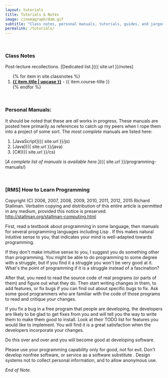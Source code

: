 ```yaml
---
layout: tutorials
title: Tutorials & Notes
image: cinemagraph/dam.gif
subtitle: "Class notes, personal manuals, tutorials, guides, and jargon."
permalink: /tutorials/
---
```


<br />

### Class Notes 
Post-lecture recollections. [Dedicated list.]({{ site.url }}/notes)

<ol>
{% for item in site.classnotes %}
  <li><b><a href="{{item.url}}">{{ item.title | upcase }}</a></b> - {{ item.course-title }}</li>
{% endfor %}
</ol>


<br />

### Personal Manuals:

It should be noted that these are *all* works in progress. These manuals are posted here primarily as references to catch up my peers when I rope them into a project of some sort. The *most complete* manuals are listed here:

1. [JavaScript]({{ site.url }}/js)
1. [Java]({{ site.url }}/java)
1. [C#]({{ site.url }}/cs)

[*A complete list of manuals is available here.*]({{ site.url }}/programming-manuals/)

<br />

### [RMS] How to Learn Programming
Copyright (C) 2006, 2007, 2008, 2009, 2010, 2011, 2012, 2015 Richard Stallman.
Verbatim copying and distribution of this entire article is permitted in any medium, provided this notice is preserved.
<http://stallman.org/stallman-computing.html>

First, read a textbook about programming in some language, then manuals for several programming languages including Lisp . If this makes natural intuitive sense to you, that indicates your mind is well-adapted towards programming.

If they don't make intuitive sense to you, I suggest you do something other than programming. You might be able to do programming to some degree with a struggle, but if you find it a struggle you won't be very good at it. What's the point of programming if it is a struggle instead of a fascination?

After that, you need to read the source code of real programs (or parts of them) and figure out what they do. Then start writing changes in them, to add features, or fix bugs if you can find out about specific bugs to fix. Ask some good programmers who are familiar with the code of those programs to read and critique your changes.

If you fix a bug in a free program that people are developing, the developers are likely to be glad to get fixes from you and will tell you the way to write them to make them good to install. Look at their TODO list for features you would like to implement. You will find it is a great satisfaction when the developers incorporate your changes.

Do this over and over and you will become good at developing software.

Please use your programming capability only for good, not for evil. Don't develop nonfree software, or service as a software substitute . Design systems not to collect personal information, and to allow anonymous use.

*End of Note.*

<br />
